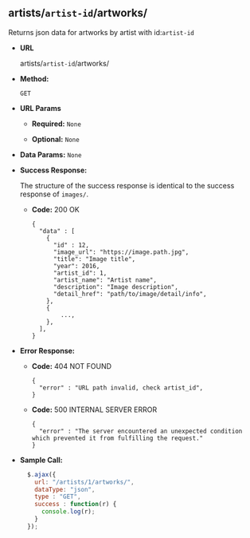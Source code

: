 **artists/`artist-id`/artworks/**
----
  Returns json data for artworks by artist with id:`artist-id`

* **URL**

  artists/`artist-id`/artworks/

* **Method:**

  `GET`

*  **URL Params**

   * **Required:**
    `None`

   * **Optional:**
    `None`

* **Data Params:**
  `None`

* **Success Response:**

    The structure of the success response is identical to the success response of `images/`.

    * **Code:** 200 OK
      ```
      {
        "data" : [
          {
            "id" : 12,
            "image_url": "https://image.path.jpg",
            "title": "Image title",
            "year": 2016,
            "artist_id": 1,
            "artist_name": "Artist name",
            "description": "Image description",
            "detail_href": "path/to/image/detail/info",
          },
          {
              ...,
          },
        ],
      }
      ```

* **Error Response:**

  * **Code:** 404 NOT FOUND

    ```
    {
      "error" : "URL path invalid, check artist_id",
    }
    ```

  * **Code:** 500 INTERNAL SERVER ERROR

    ```
    {
      "error" : "The server encountered an unexpected condition which prevented it from fulfilling the request."
    }
    ```


* **Sample Call:**

  ```javascript
    $.ajax({
      url: "/artists/1/artworks/",
      dataType: "json",
      type : "GET",
      success : function(r) {
        console.log(r);
      }
    });
  ```
